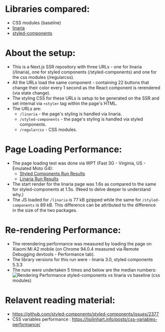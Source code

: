 # Libraries compared:
- CSS modules (baseline)
- [linaria](https://github.com/callstack/linaria)
- [styled-components](https://github.com/styled-components/styled-components)

# About the setup:
- This is a Next.js SSR repository with three URLs - one for linaria (/linaria), one for styled components (/styled-components) and one for the css modules (/regularcss).
- All the URLs load the same component - containing 22 buttons that change their color every 1 second as the React component is rerendered (via state change).
- The styling CSS for these URLs is setup to be generated on the SSR and set internal via `<style>` tag within the page's HTML.
- The URLs are:
    - `/linaria` - the page's styling is handled via linaria.
    - `/styled-components` - the page's styling is handled via styled components.
    - `/regularcss` - CSS modules.

# Page Loading Performance:
- The page loading test was done via WPT (Fast 3G - Virginia, US - Emulated Moto G4):
    - [Styled Components Run Results](https://webpagetest.org/result/211021_BiDc8W_7fee7dc0148745599ce0b34833eddfb7/)
    - [Linaria Run Results](https://webpagetest.org/result/211021_BiDcD9_2176f341c7569bbbbb953780bed54bdb/)
- The start render for the linaria page was 1.6s as compared to the same for styled-components at 1.5s. (Need to delve deeper to understand why.)
- The JS loaded for `/linaria` is 77 kB gzipped while the same for `/styled-components` is 89 kB. This difference can be attributed to the difference in the size of the two packages.

# Re-rendering Performance:
- The rerendering performance was measured by loading the page on Xiaomi Mi A2 mobile (on Chrome 94.0.4 measured via Remote Debugging devtools - Performance tab).
- The library versions for this run were - linaria 3.0, styled components 5.3.3
- The runs were undertaken 5 times and below are the median numbers:
![Rendering Performance styled-components vs linaria vs baseline (css modules)](https://user-images.githubusercontent.com/17068206/138451295-8dd93d09-f350-49bd-87ef-997d8cc0e3bd.png)

# Relavent reading material:
- https://github.com/styled-components/styled-components/issues/2377
- CSS variables performance : https://lisilinhart.info/posts/css-variables-performance/